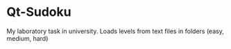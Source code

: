 # Qt-Sudoku
My laboratory task in university.
Loads levels from text files in folders (easy, medium, hard)

